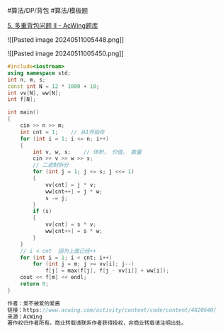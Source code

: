 

#算法/DP/背包 #算法/模板题 

[5. 多重背包问题 II - AcWing题库](https://www.acwing.com/problem/content/5/)

![[Pasted image 20240511005448.png]]


![[Pasted image 20240511005450.png]]



```cpp
#include<iostream>
using namespace std;
int n, m, s;
const int N = 12 * 1000 + 10;       
int vv[N], ww[N];
int f[N];

int main()
{
    cin >> n >> m;
    int cnt = 1;    // 从1开始存
    for (int i = 1; i <= n; i++)
    {
        int v, w, s;    // 体积， 价值， 数量
        cin >> v >> w >> s;
        // 二进制拆分
        for (int j = 1; j <= s; j <<= 1)
        {
            vv[cnt] = j * v;
            ww[cnt++] = j * w;
            s -= j;
        }
        if (s)
        {
            vv[cnt] = s * v;
            ww[cnt++] = s * w;
        }
    }
    // i < cnt  因为上面已经++
    for (int i = 1; i < cnt; i++)
        for (int j = m; j >= vv[i]; j--)
            f[j] = max(f[j], f[j - vv[i]] + ww[i]);
    cout << f[m] << endl;
    return 0;
}

作者：爱不被爱的爱酱
链接：https://www.acwing.com/activity/content/code/content/4820640/
来源：AcWing
著作权归作者所有。商业转载请联系作者获得授权，非商业转载请注明出处。
```